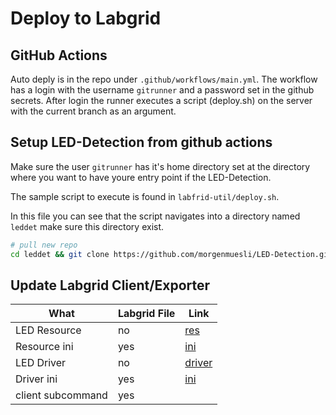 # Deploy to Labgrid

## GitHub Actions

Auto deply is in the repo under `.github/workflows/main.yml`.
The workflow has a login with the username `gitrunner` and a password set in the github secrets. After login the runner executes a script (deploy.sh) on the server with the current branch as an argument.

## Setup LED-Detection from github actions

Make sure the user `gitrunner` has it's home directory set at the directory where you want to have youre entry point if the LED-Detection.

The sample script to execute is found in `labfrid-util/deploy.sh`.

In this file you can see that the script navigates into a directory named `leddet` make sure this directory exist. 
```bash
# pull new repo
cd leddet && git clone https://github.com/morgenmuesli/LED-Detection.git
```

## Update Labgrid Client/Exporter



| What     | Labgrid File     | Link |
| -------- | -------- | -------- |
| LED Resource     | no     | [res](https://github.com/morgenmuesli/LED-Detection/blob/issue-43-labgrid_integration/labgrid/labgrid/resource/ledstatus.py)     |
| Resource ini | yes |[ini](https://github.com/morgenmuesli/LED-Detection/blob/issue-43-labgrid_integration/labgrid/labgrid/resource/__init__.py) |
| LED Driver | no | [driver](https://github.com/morgenmuesli/LED-Detection/blob/issue-43-labgrid_integration/labgrid/labgrid/driver/ledstatusdriver.py) |
| Driver ini | yes |[ini](https://github.com/morgenmuesli/LED-Detection/blob/issue-43-labgrid_integration/labgrid/labgrid/driver/__init__.py) |
| client subcommand | yes | |

